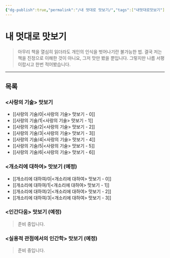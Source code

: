 ```yaml
---
{"dg-publish":true,"permalink":"/내 멋대로 맛보기/","tags":["내멋대로맛보기"],"created":"2024-02-08T15:27:29.404+09:00","updated":"2024-02-21T12:12:41.760+09:00"}
---
```



# 내 멋대로 맛보기

> 아무리 책을 열심히 읽더라도 개인의 인식을 벗어나기란 불가능한 법.
> 결국 저는 책을 진정으로 이해한 것이 아니요, 그저 맛만 봤을 뿐입니다.
> 그렇지만 나름 서평이랍시고 한번 적어봤습니다.
---

## 목록

### <사랑의 기술> 맛보기
+ [[사랑의 기술/0\|<사랑의 기술> 맛보기 - 0]]
+ [[사랑의 기술/1\|<사랑의 기술> 맛보기 - 1]]
+ [[사랑의 기술/2\|<사랑의 기술> 맛보기 - 2]]
+ [[사랑의 기술/3\|<사랑의 기술> 맛보기 - 3]]
+ [[사랑의 기술/4\|<사랑의 기술> 맛보기 - 4]]
+ [[사랑의 기술/5\|<사랑의 기술> 맛보기 - 5]]
+ [[사랑의 기술/6\|<사랑의 기술> 맛보기 - 6]]

### <개소리에 대하여> 맛보기 (예정)
+ [[개소리에 대하여/0\|<개소리에 대하여> 맛보기 - 0]]
+ [[개소리에 대하여/1\|<개소리에 대하여> 맛보기 - 1]]
+ [[개소리에 대하여/2\|<개소리에 대하여> 맛보기 - 2]]
+ [[개소리에 대하여/3\|<개소리에 대하여> 맛보기 - 3]]

### <인간다움> 맛보기 (예정)
> 준비 중입니다.

### <실용적 관점에서의 인간학> 맛보기 (예정)
> 준비 중입니다.